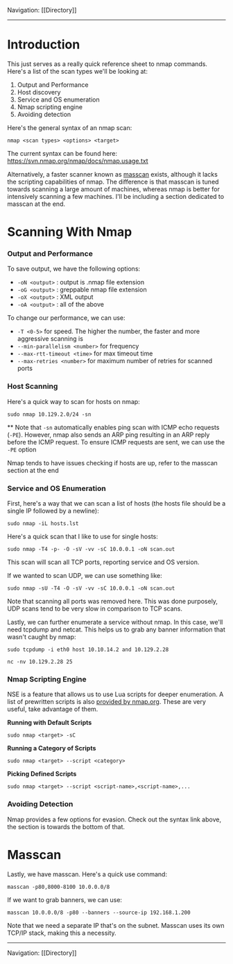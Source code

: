 Navigation: [[Directory]]

---
# Introduction
This just serves as a really quick reference sheet to nmap commands. Here's a list of the scan types we'll be looking at:
1. Output and Performance
2. Host discovery
3. Service and OS enumeration
4. Nmap scripting engine
5. Avoiding detection

Here's the general syntax of an nmap scan:
```shell
nmap <scan types> <options> <target>
```

The current syntax can be found here:
https://svn.nmap.org/nmap/docs/nmap.usage.txt

Alternatively, a faster scanner known as [masscan](https://github.com/robertdavidgraham/masscan) exists, although it lacks the scripting capabilities of nmap. The difference is that masscan is tuned towards scanning a large amount of machines, whereas nmap is better for intensively scanning a few machines. I'll be including a section dedicated to masscan at the end.
# Scanning With Nmap
### Output and Performance
To save output, we have the following options:
- `-oN <output>`  : output is .nmap file extension
- `-oG <output>` : greppable nmap file extension
- `-oX <output>` : XML output
- `-oA <output>` : all of the above

To change our performance, we can use:
- `-T <0-5>` for speed. The higher the number, the faster and more aggressive scanning is
- `--min-parallelism <number>` for frequency
- `--max-rtt-timeout <time>` for max timeout time
- `--max-retries <number>` for maximum number of retries for scanned ports

### Host Scanning
Here's a quick way to scan for hosts on nmap:
```shell
sudo nmap 10.129.2.0/24 -sn
```

\*\* Note that `-sn` automatically enables ping scan with ICMP echo requests (`-PE`). However, nmap also sends an ARP ping resulting in an ARP reply before the ICMP request. To ensure ICMP requests are sent, we can use the `-PE` option

Nmap tends to have issues checking if hosts are up, refer to the masscan section at the end
### Service and OS Enumeration
First, here's a way that we can scan a list of hosts (the hosts file should be a single IP followed by a newline):
```shell
sudo nmap -iL hosts.lst
```

Here's a quick scan that I like to use for single hosts:
```shell
sudo nmap -T4 -p- -O -sV -vv -sC 10.0.0.1 -oN scan.out
```

This scan will scan all TCP ports, reporting service and OS version.

If we wanted to scan UDP, we can use something like:
```shell
sudo nmap -sU -T4 -O -sV -vv -sC 10.0.0.1 -oN scan.out
```

Note that scanning all ports was removed here. This was done purposely, UDP scans tend to be very slow in comparison to TCP scans.

Lastly, we can further enumerate a service without nmap. In this case, we'll need tcpdump and netcat. This helps us to grab any banner information that wasn't caught by nmap:
```shell-session
sudo tcpdump -i eth0 host 10.10.14.2 and 10.129.2.28
```

```shell-session
nc -nv 10.129.2.28 25
```
### Nmap Scripting Engine
NSE is a feature that allows us to use Lua scripts for deeper enumeration. A list of prewritten scripts is also [provided by nmap.org](https://nmap.org/nsedoc/scripts/). These are very useful, take advantage of them.

**Running with Default Scripts**
```shell-session
sudo nmap <target> -sC
```

**Running a Category of Scripts**
```shell-session
sudo nmap <target> --script <category>
```

**Picking Defined Scripts**
```shell-session
sudo nmap <target> --script <script-name>,<script-name>,...
```
### Avoiding Detection
Nmap provides a few options for evasion. Check out the syntax link above, the section is towards the bottom of that.
# Masscan
Lastly, we have masscan. Here's a quick use command:
```shell
masscan -p80,8000-8100 10.0.0.0/8
```

If we want to grab banners, we can use:
```shell
masscan 10.0.0.0/8 -p80 --banners --source-ip 192.168.1.200
```

Note that we need a separate IP that's on the subnet. Masscan uses its own TCP/IP stack, making this a necessity.

---
Navigation: [[Directory]]